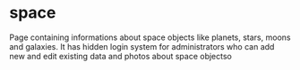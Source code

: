 # space
Page containing informations about space objects like planets, stars, moons and galaxies. It has hidden login system for administrators who can add new and edit existing data and photos about space objectso 
